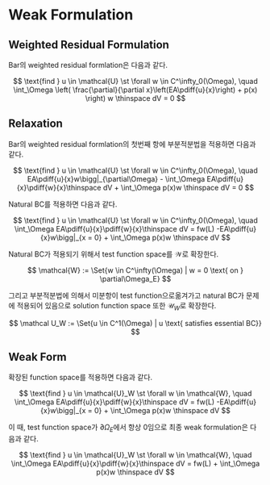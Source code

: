 # Weak Formulation
## Weighted Residual Formulation
Bar의 weighted residual formlation은 다음과 같다.

$$ \text{find } u \in \mathcal{U} \st \forall w \in C^\infty_0(\Omega), \quad \int_\Omega \left( \frac{\partial}{\partial x}\left(EA\pdiff{u}{x}\right) + p(x) \right) w \thinspace dV = 0 $$

## Relaxation
Bar의 weighted residual formlation의 첫번째 항에 부분적분법을 적용하면 다음과 같다.

$$ \text{find } u \in \mathcal{U} \st \forall w \in C^\infty_0(\Omega), \quad EA\pdiff{u}{x}w\bigg|_{\partial\Omega} - \int_\Omega EA\pdiff{u}{x}\pdiff{w}{x}\thinspace dV + \int_\Omega p(x)w \thinspace dV = 0 $$

Natural BC를 적용하면 다음과 같다.

$$ \text{find } u \in \mathcal{U} \st \forall w \in C^\infty_0(\Omega), \quad \int_\Omega EA\pdiff{u}{x}\pdiff{w}{x}\thinspace dV = fw(L) -EA\pdiff{u}{x}w\bigg|_{x = 0} + \int_\Omega p(x)w \thinspace dV $$

Natural BC가 적용되기 위해서 test function space를 $\mathcal{W}$로 확장한다.

$$ \mathcal{W} := \Set{w \in C^\infty(\Omega) | w = 0 \text{ on } \partial\Omega_E} $$

그리고 부분적분법에 의해서 미분항이 test function으로옮겨가고 natural BC가 문제에 적용되어 있음으로 solution function space 또한 $\mathcal U_W$로 확장한다.

$$ \mathcal U_W := \Set{u \in C^1(\Omega) | u \text{ satisfies essential BC}} $$


## Weak Form
확장된 function space를 적용하면 다음과 같다.

$$ \text{find } u \in \mathcal{U}_W \st \forall w \in \mathcal{W}, \quad \int_\Omega EA\pdiff{u}{x}\pdiff{w}{x}\thinspace dV = fw(L) -EA\pdiff{u}{x}w\bigg|_{x = 0} + \int_\Omega p(x)w \thinspace dV $$

이 때, test function space가 $\partial\Omega_E$에서 항상 $0$임으로 최종 weak formulation은 다음과 같다.

$$ \text{find } u \in \mathcal{U}_W \st \forall w \in \mathcal{W}, \quad \int_\Omega EA\pdiff{u}{x}\pdiff{w}{x}\thinspace dV = fw(L) + \int_\Omega p(x)w \thinspace dV $$
